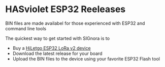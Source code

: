 # HASviolet ESP32 Reeleases

BIN files are made availabel for those experienced with ESP32 and command line tools

The quickest way to get started with SIGnora is to

- Buy a [HiLetgo ESP32 LoRa v2 device](https://www.amazon.com/gp/product/B07WHRS2XG/)
- Download the latest release for your board
- Upload the BIN files to the device using your favorite ESP32 Flash tool
